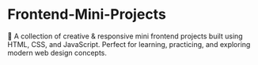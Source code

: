 # Frontend-Mini-Projects
🚀 A collection of creative &amp; responsive mini frontend projects built using HTML, CSS, and JavaScript. Perfect for learning, practicing, and exploring modern web design concepts.
